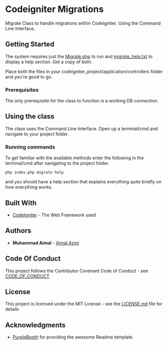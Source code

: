 # Codeigniter Migrations

Migrate Class to handle migrations within CodeIgniter. Using the Command Line Interface.

## Getting Started

The system requires just the [Migrate.php](https://github.com/AimalAzmi/codeigniter-migrations/blob/master/Migrate.php) to run and [migrate_help.txt](https://github.com/AimalAzmi/codeigniter-migrations/blob/master/migrate_help.txt) to display a help section. Get a copy of both.

Place both the files in your codeigniter_project/application/controllers folder and you're good to go.

### Prerequisites

The only prerequisite for the class to function is a working DB connection.

## Using the class

The class uses the Command Line Interface. Open up a terminal/cmd and navigate to your project folder. 

### Running commands

To get familiar with the available methods enter the following in the terminal/cmd after navigating to the project folder.

```
php index.php migrate help
```
and you should have a help section that explains everything quite briefly on how everything works.

## Built With

* [CodeIgniter](https://www.codeigniter.com/) - The Web Framework used

## Authors

* **Muhammad Aimal** - [Aimal Azmi](https://github.com/AimalAzmi)

## Code Of Conduct

This project follows the Contributor Covenant Code of Conduct - see [CODE_OF_CONDUCT](https://github.com/AimalAzmi/codeigniter-migrations/blob/master/CODE_OF_CONDUCT.md)

## License

This project is licensed under the MIT License - see the [LICENSE.md](https://github.com/AimalAzmi/codeigniter-migrations/blob/master/LICENSE) file for details

## Acknowledgments

* [PurpleBooth](https://gist.github.com/PurpleBooth) for providing the awesome Readme template.

